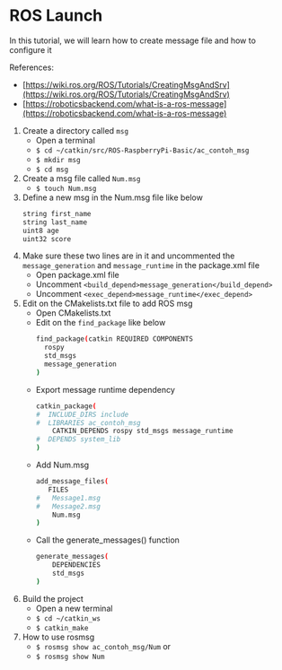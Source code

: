 # ROS Launch
In this tutorial, we will learn how to create message file and how to configure it

References:
- [https://wiki.ros.org/ROS/Tutorials/CreatingMsgAndSrv](https://wiki.ros.org/ROS/Tutorials/CreatingMsgAndSrv)
- [https://roboticsbackend.com/what-is-a-ros-message](https://roboticsbackend.com/what-is-a-ros-message)

1. Create a directory called `msg`
	- Open a terminal
	- `$ cd ~/catkin/src/ROS-RaspberryPi-Basic/ac_contoh_msg`
	- `$ mkdir msg`
	- `$ cd msg`
2. Create a msg file called `Num.msg`
	- `$ touch Num.msg`
3. Define a new msg in the Num.msg file like below
	```sh
	string first_name
	string last_name
	uint8 age
	uint32 score
	```
4. Make sure these two lines are in it and uncommented the `message_generation` and `message_runtime` in the package.xml file
	- Open package.xml file
	- Uncomment `<build_depend>message_generation</build_depend>`
	- Uncomment `<exec_depend>message_runtime</exec_depend>`
5. Edit on the CMakelists.txt file to add ROS msg
	- Open CMakelists.txt
	- Edit on the `find_package` like below
		```sh
		find_package(catkin REQUIRED COMPONENTS
		  rospy
		  std_msgs
		  message_generation
		)
		```
	- Export message runtime dependency
		```sh
		catkin_package(
		#  INCLUDE_DIRS include
		#  LIBRARIES ac_contoh_msg
			CATKIN_DEPENDS rospy std_msgs message_runtime
		#  DEPENDS system_lib
		)
		```
	- Add Num.msg
		```sh
		add_message_files(
		   FILES
		#   Message1.msg
		#   Message2.msg
			Num.msg
		)
		```
	- Call the generate_messages() function
		```sh
		generate_messages(
			DEPENDENCIES
			std_msgs
		)
		```
5. Build the project
	- Open a new terminal
	- `$ cd ~/catkin_ws`
	- `$ catkin_make`
6. How to use rosmsg
	- `$ rosmsg show ac_contoh_msg/Num` or
	- `$ rosmsg show Num`
